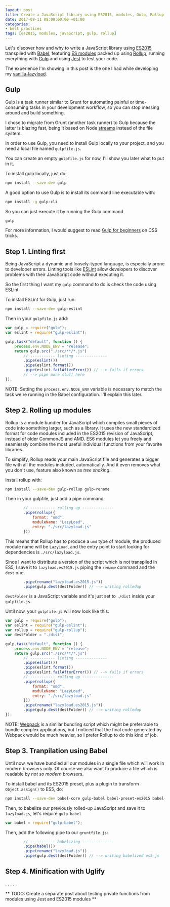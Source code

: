 ```yaml
---
layout: post
title: Create a JavaScript library using ES2015, modules, Gulp, Rollup and Jest
date: 2017-09-11 08:00:00:00 +01:00
categories:
- best practices
tags: [es2015, modules, javaScript, gulp, rollup]
---
```


Let's discover how and why to write a JavaScript library using [ES2015](https://babeljs.io/learn-es2015/) transpiled with [Babel](https://babeljs.io/), featuring [ES modules](https://developer.mozilla.org/en-US/docs/Web/JavaScript/Reference/Statements/import) packed up using [Rollup](https://rollupjs.org/), running everything with [Gulp](gulp.js) and using [Jest](https://facebook.github.io/jest/) to test your code.

The experience I'm showing in this post is the one I had while developing my [vanilla-lazyload](https://github.com/verlok/lazyload).


## Gulp

Gulp is a task runner similar to Grunt for automating painful or time-consuming tasks in your development workflow, so you can stop messing around and build something.

I chose to migrate from Grunt (another task runner) to Gulp because the latter is blazing fast, being it based on Node [streams](https://medium.freecodecamp.org/node-js-streams-everything-you-need-to-know-c9141306be93) instead of the file system.

In order to use Gulp, you need to install Gulp locally to your project, and you need a local file named `gulpfile.js`. 

You can create an empty `gulpfile.js` for now, I'll show you later what to put in it.

To install gulp locally, just do:

```bash
npm install --save-dev gulp 
```

A good option to use Gulp is to install its command line executable with:

```bash
npm install -g gulp-cli
```

So you can just execute it by running the Gulp command

```bash
gulp
```

For more information, I would suggest to read [Gulp for beginners](https://css-tricks.com/gulp-for-beginners/) on CSS tricks.


## Step 1. Linting first

Being JavaScript a dynamic and loosely-typed language, is especially prone to developer errors. Linting tools like [ESLint](https://eslint.org/) allow developers to discover problems with their JavaScript code without executing it.

So the first thing I want my `gulp` command to do is check the code using ESLint.

To install ESLint for Gulp, just run:

```bash
npm install --save-dev gulp-eslint 
```

Then in your `gulpfile.js` add:

```js
var gulp = require("gulp");
var eslint = require("gulp-eslint");

gulp.task("default", function () {
    process.env.NODE_ENV = "release";
    return gulp.src("./src/**/*.js")
        // ----------- linting --------------
        .pipe(eslint())
        .pipe(eslint.format())
        .pipe(eslint.failAfterError()) // --> fails if errors
        // --> pipe more stuff here 
});
```

NOTE: Setting the `process.env.NODE_ENV` variable is necessary to match the task we're running in the Babel configuration. I'll explain this later.


## Step 2. Rolling up modules

Rollup is a module bundler for JavaScript which compiles small pieces of code into something larger, such as a library. It uses the new standardized format for code modules included in the ES2015 revision of JavaScript, instead of older CommonJS and AMD. ES6 modules let you freely and seamlessly combine the most useful individual functions from your favorite libraries.

To simplify, Rollup reads your main JavaScript file and generates a bigger file with all the modules included, automatically. And it even removes what you don't use, feature also known as _tree shaking_.

Install rollup with:

```bash
npm install --save-dev gulp-rollup gulp-rename 
```

Then in your gulpfile, just add a pipe command:

```js
        // ----------- rolling up --------------
        .pipe(rollup({
            format: "umd",
            moduleName: "LazyLoad",
            entry: "./src/lazyload.js"
        }))
```

This means that Rollup has to produce a `umd` type of module, the produced module name will be `LazyLoad`, and the entry point to start looking for dependencies is `./src/lazyload.js`.

Since I want to distribute a version of the script which is not transpiled in ES5, I save it to `lazyload.es2015.js` piping the `rename` command and the `dest` one.

```js
        .pipe(rename("lazyload.es2015.js"))
        .pipe(gulp.dest(destFolder)) // --> writing rolledup
```

`destFolder` is a JavaScript variable and it's just set to  `./dist` inside your `gulpfile.js`.



Until now, your `gulpfile.js` will now look like this:

```js
var gulp = require("gulp");
var eslint = require("gulp-eslint");
var rollup = require("gulp-rollup");
var destFolder = "./dist";

gulp.task("default", function () {
    process.env.NODE_ENV = "release";
    return gulp.src("./src/**/*.js")
        // ----------- linting --------------
        .pipe(eslint())
        .pipe(eslint.format())
        .pipe(eslint.failAfterError()) // --> fails if errors
        // ----------- rolling up --------------
        .pipe(rollup({
            format: "umd",
            moduleName: "LazyLoad",
            entry: "./src/lazyload.js"
        }))
        .pipe(rename("lazyload.es2015.js"))
        .pipe(gulp.dest(destFolder)) // --> writing rolledup
});
```

NOTE: [Webpack](https://webpack.github.io/) is a similar bundling script which might be preferrable to bundle complex applications, but I noticed that the final code generated by Webpack would be much heavier, so I prefer Rollup to do this kind of job.


## Step 3. Tranpilation using Babel

Until now, we have bundled all our modules in a single file which will work in modern browsers only. Of course we also want to produce a file which is readable by _not so modern_ browsers.

To install babel and its ES2015 preset, plus a plugin to transform `Object.assign()` to ES5, do:

```bash
npm install --save-dev babel-core gulp-babel babel-preset-es2015 babel-plugin-transform-object-assign
```

Then, to babelize our previously rolled-up JavaScript and save it to `lazyload.js`, let's require `gulp-babel`

```js
var babel = require("gulp-babel");
```

Then, add the following pipe to our `gruntfile.js`:

```js
        // ----------- babelizing --------------
        .pipe(babel())
        .pipe(rename("lazyload.js"))
        .pipe(gulp.dest(destFolder)) // --> writing babelized es5 js
```

## Step 4. Minification with Uglify

.
.
.
.
.

** TODO: Create a separate post about testing private functions from modules using Jest and ES2015 modules **


